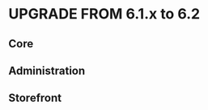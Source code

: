 UPGRADE FROM 6.1.x to 6.2
=======================

Core
----


Administration
--------------


Storefront
----------

